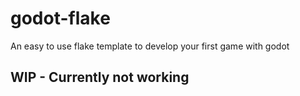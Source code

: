 # godot-flake
An easy to use flake template to develop your first game with godot

## WIP - Currently not working
